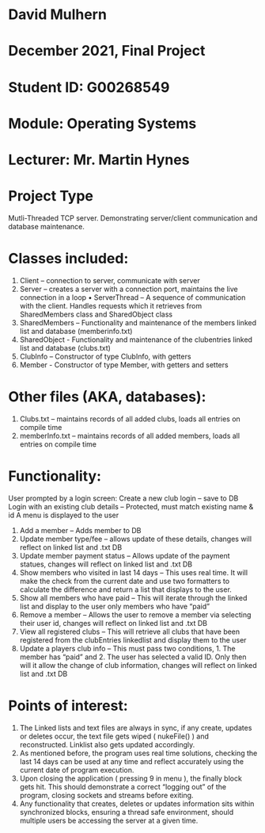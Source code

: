 # David Mulhern 
# December 2021, Final Project
# Student ID: G00268549
# Module: Operating Systems
# Lecturer: Mr. Martin Hynes

# Project Type 
Mutli-Threaded TCP server. Demonstrating server/client communication and database maintenance.



# Classes included: 
1.	Client – connection to server, communicate with server
2.	Server – creates a server with a connection port, maintains the live connection in a loop  •	ServerThread – A sequence of communication with the client. Handles requests which it retrieves from SharedMembers class and SharedObject class
3.	SharedMembers – Functionality and maintenance of the members linked list and database (memberinfo.txt)
4.	SharedObject - Functionality and maintenance of the clubentries linked list and database (clubs.txt)
5.	ClubInfo – Constructor of type ClubInfo, with getters
6.	Member - Constructor of type Member, with getters and setters



# Other files (AKA, databases):
1.	Clubs.txt – maintains records of all added clubs, loads all entries on compile time
2.	memberInfo.txt – maintains records of all added members, loads all entries on compile time





# Functionality:
User prompted by a login screen:
	Create a new club login – save to DB
	Login with an existing club details – Protected, must match existing name & id
A menu is displayed to the user
1.	Add a member – Adds member to DB
2.	Update member type/fee – allows update of these details, changes will reflect on linked list and .txt DB
3.	Update member payment status – Allows update of the payment statues, changes will reflect on linked list and .txt DB
4.	Show members who visited in last 14 days – This uses real time. It will make the check from the current date and use two formatters to calculate the difference and return a list that displays to the user.
5.	Show all members who have paid – This will iterate through the linked list and display to the user only members who have “paid”
6.	Remove a member – Allows the user to remove a member via selecting their user id, changes will reflect on linked list and .txt DB
7.	View all registered clubs – This will retrieve all clubs that have been registered from the clubEntries linkedlist and display them to the user
8.	Update a players club info – This must pass two conditions, 1. The member has “paid” and 2. The user has selected a valid ID. Only then will it allow the change of club information, changes will reflect on linked list and .txt DB

	
	

# Points of interest:
1.	The Linked lists and text files are always in sync, if any create, updates or deletes occur, the text file gets wiped ( nukeFile() ) and reconstructed. Linklist also gets updated accordingly.
2.	As mentioned before, the program uses real time solutions, checking the last 14 days can be used at any time and reflect accurately using the current date of program execution.
3.	Upon closing the application ( pressing 9 in menu ), the finally block gets hit. This should demonstrate a correct “logging out” of the program, closing sockets and streams before exiting.
4.	Any functionality that creates, deletes or updates information sits within synchronized blocks, ensuring a thread safe environment, should multiple users be accessing the server at a given time.

